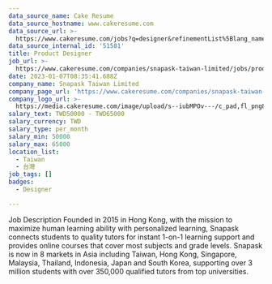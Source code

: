 ```yaml
---
data_source_name: Cake Resume
data_source_hostname: www.cakeresume.com
data_source_url: >-
  https://www.cakeresume.com/jobs?q=designer&refinementList%5Blang_name%5D%5B0%5D=English&refinementList%5Bsalary_type%5D=per_year
data_source_internal_id: '51581'
title: Product Designer
job_url: >-
  https://www.cakeresume.com/companies/snapask-taiwan-limited/jobs/product-designer-5fe924
date: 2023-01-07T08:35:41.688Z
company_name: Snapask Taiwan Limited
company_page_url: 'https://www.cakeresume.com/companies/snapask-taiwan-limited'
company_logo_url: >-
  https://media.cakeresume.com/image/upload/s--iubMPOv---/c_pad,fl_png8,h_200,w_200/v1581664602/ezr0jpmkee0grucxwq1w.png
salary_text: TWD50000 - TWD65000
salary_currency: TWD
salary_type: per_month
salary_min: 50000
salary_max: 65000
location_list:
  - Taiwan
  - 台灣
job_tags: []
badges:
  - Designer

---
```


Job Description Founded in 2015 in Hong Kong, with the mission to maximize human learning ability with personalized learning, Snapask connects students to quality tutors for instant 1-on-1 learning support and provides online courses that cover most subjects and grade levels. Snapask is now in 8 markets in Asia including Taiwan, Hong Kong, Singapore, Malaysia, Thailand, Indonesia, Japan and South Korea, supporting over 3 million students with over 350,000 qualified tutors from top universities. 